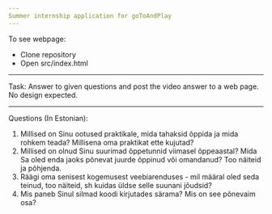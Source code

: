 ```yaml
---
Summer internship application for goToAndPlay
---
```

To see webpage:
* Clone repository
* Open src/index.html 

---
Task:
Answer to given questions and post the video answer to a web page. No design expected.

---

Questions (In Estonian):

1. Millised on Sinu ootused praktikale, mida tahaksid õppida ja mida rohkem teada?
   Millisena oma praktikat ette kujutad?<br>
2. Millised on olnud Sinu suurimad õppetunnid viimasel õppeaastal? Mida Sa oled enda jaoks põnevat juurde õppinud või omandanud? Too näiteid ja põhjenda.<br>
3. Räägi oma senisest kogemusest veebiarenduses - mil määral oled seda teinud, too näiteid, sh kuidas üldse selle suunani jõudsid? <br>
4. Mis paneb Sinul silmad koodi kirjutades särama? Mis on see põnevaim osa?
